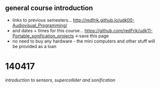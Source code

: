 general course introduction
--------------------

* links to previous semesters... <http://redfrik.github.io/udk00-Audiovisual_Programming/>
* and dates + times for this course... <https://github.com/redFrik/udk11-Portable_sonification_projects> <-save this page
* no need to buy any hardware - the mini computers and other stuff will be provided as a loan

140417
======

_introduction to sensors, supercollider and sonification_


